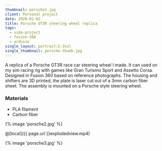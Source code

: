 ```yaml
---
thumbnail: porsche1.jpg
client: Personal project
date: 2020-01-02
title: Porsche GT3R steering wheel replica
tags:
  - side-project
  - fusion-360
  - arduino
single_layout: portrait:2-3col
single_thumbnail: porsche-thumb.jpg
---
```


A replica of a Porsche GT3R race car steering wheel I made. It can used on my sim racing rig with games like Gran Turismo Sport and Assetto Corsa. Designed in Fusion 360 based on reference photographs. The housing and shifters are 3D printed, the plate is laser cut out of a 3mm carbon fiber sheet. The assembly is mounted on a Porsche style steering wheel.

### Materials

- PLA filament
- Carbon fiber

<div class="block gallery grid:bmw grid:full">

{% image 'porsche2.jpg' %}

@[local]({{ page.url }}explodedview.mp4)

{% image 'porsche3.jpg' %}

</div>
